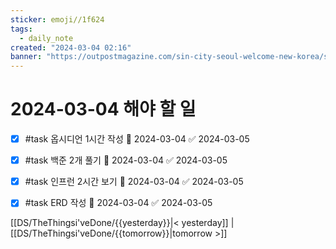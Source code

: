 ```yaml
---
sticker: emoji//1f624
tags:
  - daily_note
created: "2024-03-04 02:16"
banner: "https://outpostmagazine.com/sin-city-seoul-welcome-new-korea/seoul-skyline-photo/"
---
```


# 2024-03-04 해야 할 일

- [x] #task 옵시디언 1시간 작성 📅 2024-03-04 ✅ 2024-03-05
- [x] #task 백준 2개 풀기 📅 2024-03-04 ✅ 2024-03-05
- [x] #task 인프런 2시간 보기 📅 2024-03-04 ✅ 2024-03-05
- [x] #task ERD 작성 📅 2024-03-04 ✅ 2024-03-05


[[DS/TheThingsi'veDone/{{yesterday}}|< yesterday]] | [[DS/TheThingsi'veDone/{{tomorrow}}|tomorrow >]]